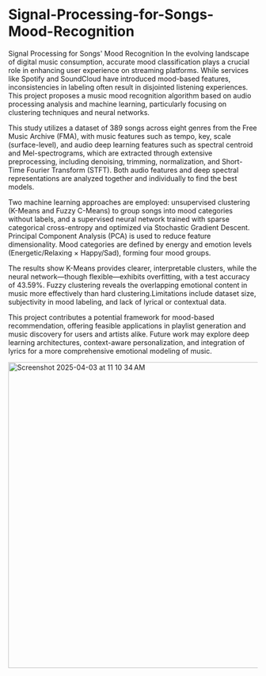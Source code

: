 # Signal-Processing-for-Songs-Mood-Recognition
Signal Processing for Songs' Mood Recognition
In the evolving landscape of digital music consumption, accurate mood classification plays a crucial role in enhancing user experience on streaming platforms. While services like Spotify and SoundCloud have introduced mood-based features, inconsistencies in labeling often result in disjointed listening experiences. This project proposes a music mood recognition algorithm based on audio processing analysis and machine learning, particularly focusing on clustering techniques and neural networks.

This study utilizes a dataset of 389 songs across eight genres from the Free Music Archive (FMA), with music features such as tempo, key, scale (surface-level), and audio deep learning features such as spectral centroid and Mel-spectrograms, which are extracted through extensive preprocessing, including denoising, trimming, normalization, and Short-Time Fourier Transform (STFT). Both audio features and deep spectral representations are analyzed together and individually to find the best models.

Two machine learning approaches are employed: unsupervised clustering (K-Means and Fuzzy C-Means) to group songs into mood categories without labels, and a supervised neural network trained with sparse categorical cross-entropy and optimized via Stochastic Gradient Descent. Principal Component Analysis (PCA) is used to reduce feature dimensionality. Mood categories are defined by energy and emotion levels (Energetic/Relaxing × Happy/Sad), forming four mood groups.

The results show K-Means provides clearer, interpretable clusters, while the neural network—though flexible—exhibits overfitting, with a test accuracy of 43.59%. Fuzzy clustering
reveals the overlapping emotional content in music more effectively than hard clustering.Limitations include dataset size, subjectivity in mood labeling, and lack of lyrical or contextual
data.

This project contributes a potential framework for mood-based recommendation, offering feasible applications in playlist generation and music discovery for users and artists alike. Future work may explore deep learning architectures, context-aware personalization, and integration of lyrics for a more comprehensive emotional modeling of music.

<img width="617" alt="Screenshot 2025-04-03 at 11 10 34 AM" src="https://github.com/user-attachments/assets/a8fb21d9-f437-4807-897e-688f9fb4fe38" />
